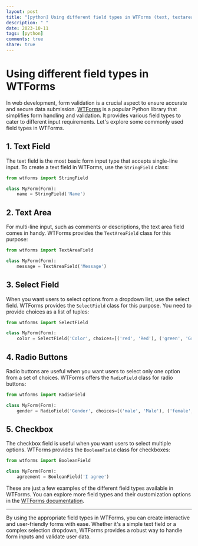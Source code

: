 ```yaml
---
layout: post
title: "[python] Using different field types in WTForms (text, textarea, select, radio buttons, etc.)"
description: " "
date: 2023-10-11
tags: [python]
comments: true
share: true
---
```


# Using different field types in WTForms

In web development, form validation is a crucial aspect to ensure accurate and secure data submission. [WTForms](https://wtforms.readthedocs.io/) is a popular Python library that simplifies form handling and validation. It provides various field types to cater to different input requirements. Let's explore some commonly used field types in WTForms.

## 1. Text Field

The text field is the most basic form input type that accepts single-line input. To create a text field in WTForms, use the `StringField` class:

```python
from wtforms import StringField

class MyForm(Form):
    name = StringField('Name')
```

## 2. Text Area

For multi-line input, such as comments or descriptions, the text area field comes in handy. WTForms provides the `TextAreaField` class for this purpose:

```python
from wtforms import TextAreaField

class MyForm(Form):
    message = TextAreaField('Message')
```

## 3. Select Field

When you want users to select options from a dropdown list, use the select field. WTForms provides the `SelectField` class for this purpose. You need to provide choices as a list of tuples:

```python
from wtforms import SelectField

class MyForm(Form):
    color = SelectField('Color', choices=[('red', 'Red'), ('green', 'Green'), ('blue', 'Blue')])
```

## 4. Radio Buttons

Radio buttons are useful when you want users to select only one option from a set of choices. WTForms offers the `RadioField` class for radio buttons:

```python
from wtforms import RadioField

class MyForm(Form):
    gender = RadioField('Gender', choices=[('male', 'Male'), ('female', 'Female')])
```

## 5. Checkbox

The checkbox field is useful when you want users to select multiple options. WTForms provides the `BooleanField` class for checkboxes:

```python
from wtforms import BooleanField

class MyForm(Form):
    agreement = BooleanField('I agree')
```

These are just a few examples of the different field types available in WTForms. You can explore more field types and their customization options in the [WTForms documentation](https://wtforms.readthedocs.io/).

---

By using the appropriate field types in WTForms, you can create interactive and user-friendly forms with ease. Whether it's a simple text field or a complex selection dropdown, WTForms provides a robust way to handle form inputs and validate user data.